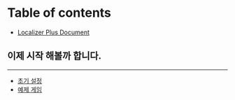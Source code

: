 # Table of contents

* [Localizer Plus Document](README.md)

## 이제 시작 해볼까 합니다.

---

* [초기 설정](initial_settings.md)
* [예제 게임](example_game.md)

